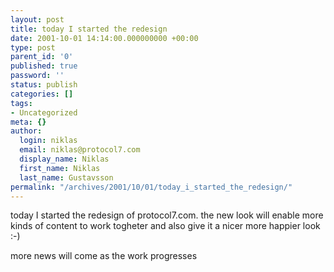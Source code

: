 ```yaml
---
layout: post
title: today I started the redesign
date: 2001-10-01 14:14:00.000000000 +00:00
type: post
parent_id: '0'
published: true
password: ''
status: publish
categories: []
tags:
- Uncategorized
meta: {}
author:
  login: niklas
  email: niklas@protocol7.com
  display_name: Niklas
  first_name: Niklas
  last_name: Gustavsson
permalink: "/archives/2001/10/01/today_i_started_the_redesign/"
---
```

today I started the redesign of protocol7.com. the new look will enable more kinds of content to work togheter and also give it a nicer more happier look :-)

more news will come as the work progresses

